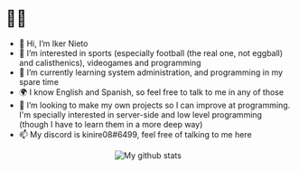 # 🗿🤙
- 👋 Hi, I’m Iker Nieto
- 👀 I’m interested in sports (especially football (the real one, not eggball) and calisthenics), videogames and programming
- 🌱 I’m currently learning system administration, and programming in my spare time
- 🌍 I know English and Spanish, so feel free to talk to me in any of those
- 💞️ I’m looking to make my own projects so I can improve at programming. I'm specially interested in server-side and low level programming (though I have to learn them in a more deep way)
- 📫 My discord is kinire08#6499, feel free of talking to me here

<!---
kinire98/kinire98 is a ✨ special ✨ repository because its `README.md` (this file) appears on your GitHub profile.
You can click the Preview link to take a look at your changes.
--->
<p align="center"><img alt="My github stats" src="https://github-readme-stats.vercel.app/api?username=kinire98&show_icons=true&theme=great-gatsby">  
 <!--- 
![image]({https://img.shields.io/badge/Rust-black?style=for-the-badge&logo=rust&logoColor=#E57324})  
  
![image]({https://img.shields.io/badge/JavaScript-323330?style=for-the-badge&logo=javascript&logoColor=F7DF1E})  
  
![image]({https://img.shields.io/badge/Visual_Studio_Code-0078D4?style=for-the-badge&logo=visual%20studio%20code&logoColor=white})   
--->
 
## My skills
 
 <a href="https://github.com/kinire98/Business-and-Entrepreneurship-project/tree/main/Application">
  <img src="https://img.shields.io/badge/JavaScript-323330?style=for-the-badge&logo=javascript&logoColor=F7DF1E" / >
 </a>

